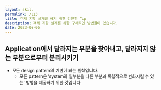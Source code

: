 ```yaml
---
layout: skill
permalink: /113
title: 객체 지향 설계를 하기 위한 간단한 Tip
description: 객체 지향 설계를 위한 구체적인 방법들이 있습니다.
date: 2023-06-06
---
```



## Application에서 달라지는 부분을 찾아내고, 달라지지 않는 부분으로부터 분리시키기

- 모든 design pattern의 기반이 되는 원칙입니다.
    - 모든 pattern은 'system의 일부분을 다른 부분과 독립적으로 변화시킬 수 있는' 방법을 제공하기 위한 것입니다.



